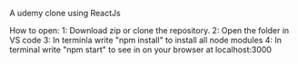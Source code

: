 A udemy clone using ReactJs




How to open:
1: Download zip or clone the repository.
2: Open the folder in VS code
3: In terminla write "npm install" to install all node modules
4: In terminal write "npm start" to see in on your browser at localhost:3000
